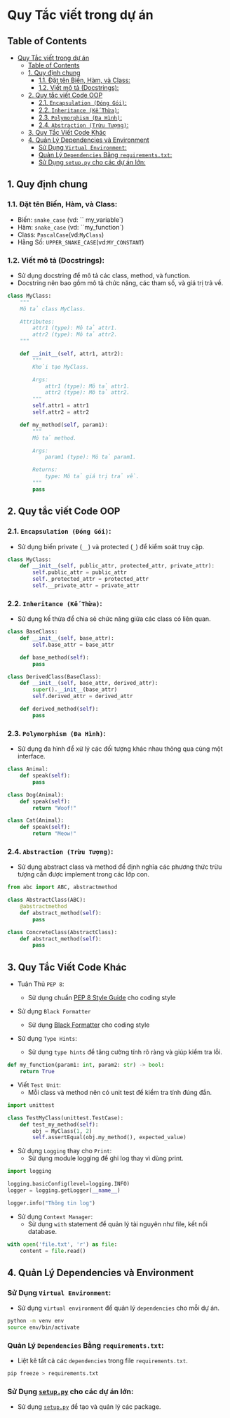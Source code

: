 # Quy Tắc viết trong dự án

## Table of Contents

- [Quy Tắc viết trong dự án](#quy-tắc-viết-trong-dự-án)
  - [Table of Contents](#table-of-contents)
  - [1. Quy định chung](#1-quy-định-chung)
    - [1.1. Đặt tên Biến, Hàm, và Class:](#11-đặt-tên-biến-hàm-và-class)
    - [1.2. Viết mô tả (Docstrings):](#12-viết-mô-tả-docstrings)
  - [2. Quy tắc viết Code OOP](#2-quy-tắc-viết-code-oop)
    - [2.1. `Encapsulation (Đóng Gói)`:](#21-encapsulation-đóng-gói)
    - [2.2. `Inheritance (Kế Thừa)`:](#22-inheritance-kế-thừa)
    - [2.3. `Polymorphism (Đa Hình)`:](#23-polymorphism-đa-hình)
    - [2.4. `Abstraction (Trừu Tượng)`:](#24-abstraction-trừu-tượng)
  - [3. Quy Tắc Viết Code Khác](#3-quy-tắc-viết-code-khác)
  - [4. Quản Lý Dependencies và Environment](#4-quản-lý-dependencies-và-environment)
    - [Sử Dụng `Virtual Environment`:](#sử-dụng-virtual-environment)
    - [Quản Lý `Dependencies` Bằng `requirements.txt`:](#quản-lý-dependencies-bằng-requirementstxt)
    - [Sử Dụng `setup.py` cho các dự án lớn:](#sử-dụng-setuppy-cho-các-dự-án-lớn)

## 1. Quy định chung

### 1.1. Đặt tên Biến, Hàm, và Class:

- Biến: `snake_case` (vd: `` my_variable`)
- Hàm: `snake_case` (vd:  ``my_function`)
- Class: `PascalCase`(vd:`MyClass`)
- Hằng Số: `UPPER_SNAKE_CASE`(vd:`MY_CONSTANT`)

### 1.2. Viết mô tả (Docstrings):

- Sử dụng docstring để mô tả các class, method, và function.
- Docstring nên bao gồm mô tả chức năng, các tham số, và giá trị trả về.

```py
class MyClass:
    """
    Mô tả class MyClass.

    Attributes:
        attr1 (type): Mô tả attr1.
        attr2 (type): Mô tả attr2.
    """

    def __init__(self, attr1, attr2):
        """
        Khởi tạo MyClass.

        Args:
            attr1 (type): Mô tả attr1.
            attr2 (type): Mô tả attr2.
        """
        self.attr1 = attr1
        self.attr2 = attr2

    def my_method(self, param1):
        """
        Mô tả method.

        Args:
            param1 (type): Mô tả param1.

        Returns:
            type: Mô tả giá trị trả về.
        """
        pass
```

## 2. Quy tắc viết Code OOP

### 2.1. `Encapsulation (Đóng Gói)`:

- Sử dụng biến private (`__`) và protected (`_`) để kiểm soát truy cập.

```py
class MyClass:
    def __init__(self, public_attr, protected_attr, private_attr):
        self.public_attr = public_attr
        self._protected_attr = protected_attr
        self.__private_attr = private_attr
```

### 2.2. `Inheritance (Kế Thừa)`:

- Sử dụng kế thừa để chia sẻ chức năng giữa các class có liên quan.

```py
class BaseClass:
    def __init__(self, base_attr):
        self.base_attr = base_attr

    def base_method(self):
        pass
```

```py
class DerivedClass(BaseClass):
    def __init__(self, base_attr, derived_attr):
        super().__init__(base_attr)
        self.derived_attr = derived_attr

    def derived_method(self):
        pass
```

### 2.3. `Polymorphism (Đa Hình)`:

- Sử dụng đa hình để xử lý các đối tượng khác nhau thông qua cùng một interface.

```py
class Animal:
    def speak(self):
        pass

class Dog(Animal):
    def speak(self):
        return "Woof!"

class Cat(Animal):
    def speak(self):
        return "Meow!"
```

### 2.4. `Abstraction (Trừu Tượng)`:

- Sử dụng abstract class và method để định nghĩa các phương thức trừu tượng cần được implement trong các lớp con.

```py
from abc import ABC, abstractmethod

class AbstractClass(ABC):
    @abstractmethod
    def abstract_method(self):
        pass
```

```py
class ConcreteClass(AbstractClass):
    def abstract_method(self):
        pass
```

## 3. Quy Tắc Viết Code Khác

- Tuân Thủ `PEP 8`:

  - Sử dụng chuẩn [PEP 8 Style Guide](https://peps.python.org/pep-0008/) cho coding style

- Sử dụng `Black Formatter`

  - Sử dụng [Black Formatter](https://marketplace.visualstudio.com/items?itemName=ms-python.black-formatter) cho coding style

- Sử dụng `Type Hints`:

  - Sử dụng `type hints` để tăng cường tính rõ ràng và giúp kiểm tra lỗi.

```py
def my_function(param1: int, param2: str) -> bool:
    return True
```

- Viết `Test Unit`:
  - Mỗi class và method nên có unit test để kiểm tra tính đúng đắn.

```py
import unittest

class TestMyClass(unittest.TestCase):
    def test_my_method(self):
        obj = MyClass(1, 2)
        self.assertEqual(obj.my_method(), expected_value)
```

- Sử dụng `Logging` thay cho `Print`:
  - Sử dụng module logging để ghi log thay vì dùng print.

```py
import logging

logging.basicConfig(level=logging.INFO)
logger = logging.getLogger(__name__)

logger.info("Thông tin log")
```

- Sử dụng `Context Manager`:
  - Sử dụng `with` statement để quản lý tài nguyên như file, kết nối database.

```py
with open('file.txt', 'r') as file:
    content = file.read()
```

## 4. Quản Lý Dependencies và Environment

### Sử Dụng `Virtual Environment`:

- Sử dụng `virtual environment` để quản lý `dependencies` cho mỗi dự án.

```sh
python -m venv env
source env/bin/activate
```

### Quản Lý `Dependencies` Bằng `requirements.txt`:

- Liệt kê tất cả các `dependencies` trong file `requirements.txt`.

```sh
pip freeze > requirements.txt
```

### Sử Dụng [`setup.py`](https://pythonhosted.org/an_example_pypi_project/setuptools.html) cho các dự án lớn:

- Sử dụng [`setup.py`](setup.example.py) để tạo và quản lý các package.
